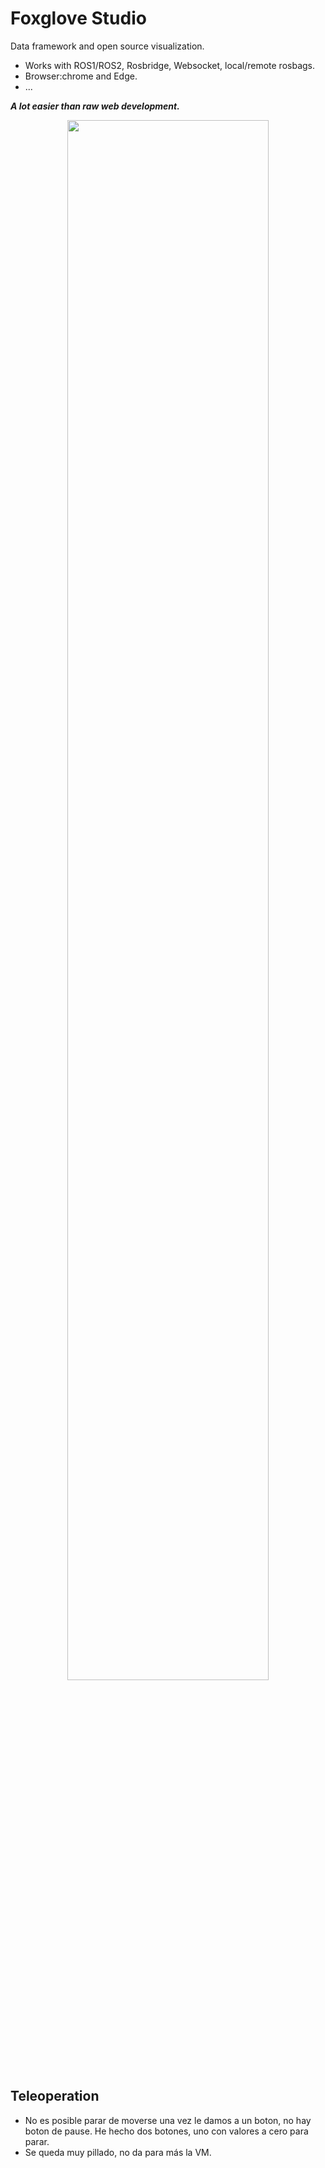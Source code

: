 # Foxglove Studio
Data framework and open source visualization.
* Works with ROS1/ROS2, Rosbridge, Websocket, local/remote rosbags.
* Browser:chrome and Edge.
* ...

***A lot easier than raw web development.***

<p align="center">
<img src="../Images/foxglove_teleop.jpg" width="80%">
</p>


## Teleoperation
* No es posible parar de moverse una vez le damos a un boton, no hay boton de pause. He hecho dos botones, uno con valores a cero para parar.
* Se queda muy pillado, no da para más la VM.